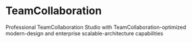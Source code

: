 # TeamCollaboration
Professional TeamCollaboration Studio with TeamCollaboration-optimized modern-design and enterprise scalable-architecture capabilities
